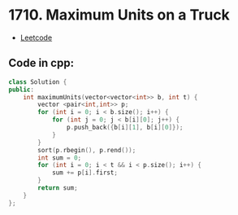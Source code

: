# 1710. Maximum Units on a Truck
- [Leetcode](https://leetcode.com/problems/maximum-units-on-a-truck/description/)
## Code in cpp:
```cpp
class Solution {
public:
    int maximumUnits(vector<vector<int>> b, int t) {
        vector <pair<int,int>> p;
        for (int i = 0; i < b.size(); i++) {
            for (int j = 0; j < b[i][0]; j++) {
                p.push_back({b[i][1], b[i][0]});
            }
        }
        sort(p.rbegin(), p.rend());
        int sum = 0;
        for (int i = 0; i < t && i < p.size(); i++) {
            sum += p[i].first;
        }
        return sum;
    }
};
```
